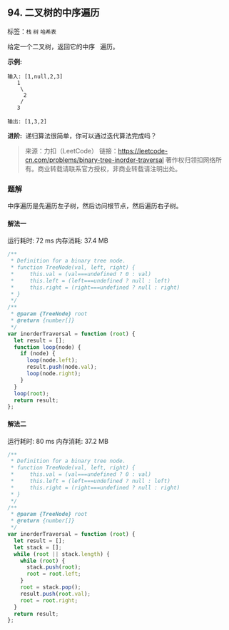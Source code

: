 ## 94. 二叉树的中序遍历

标签：`栈` `树` `哈希表`

给定一个二叉树，返回它的中序   遍历。

**示例:**

```
输入: [1,null,2,3]
   1
    \
     2
    /
   3

输出: [1,3,2]
```

**进阶:**  递归算法很简单，你可以通过迭代算法完成吗？

> 来源：力扣（LeetCode）
> 链接：https://leetcode-cn.com/problems/binary-tree-inorder-traversal
> 著作权归领扣网络所有。商业转载请联系官方授权，非商业转载请注明出处。

### 题解

中序遍历是先遍历左子树，然后访问根节点，然后遍历右子树。

#### 解法一

运行耗时: 72 ms 内存消耗: 37.4 MB

```javascript
/**
 * Definition for a binary tree node.
 * function TreeNode(val, left, right) {
 *     this.val = (val===undefined ? 0 : val)
 *     this.left = (left===undefined ? null : left)
 *     this.right = (right===undefined ? null : right)
 * }
 */
/**
 * @param {TreeNode} root
 * @return {number[]}
 */
var inorderTraversal = function (root) {
  let result = [];
  function loop(node) {
    if (node) {
      loop(node.left);
      result.push(node.val);
      loop(node.right);
    }
  }
  loop(root);
  return result;
};
```

#### 解法二

运行耗时: 80 ms 内存消耗: 37.2 MB

```javascript
/**
 * Definition for a binary tree node.
 * function TreeNode(val, left, right) {
 *     this.val = (val===undefined ? 0 : val)
 *     this.left = (left===undefined ? null : left)
 *     this.right = (right===undefined ? null : right)
 * }
 */
/**
 * @param {TreeNode} root
 * @return {number[]}
 */
var inorderTraversal = function (root) {
  let result = [];
  let stack = [];
  while (root || stack.length) {
    while (root) {
      stack.push(root);
      root = root.left;
    }
    root = stack.pop();
    result.push(root.val);
    root = root.right;
  }
  return result;
};
```
